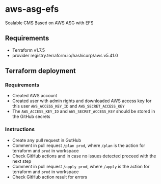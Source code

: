 # aws-asg-efs
Scalable CMS Based on AWS ASG with EFS

## Requirements
- Terraform v1.7.5
- provider registry.terraform.io/hashicorp/aws v5.41.0

## Terraform deployment
### Requirements
- Created AWS account
- Created user with admin rights and downloaded AWS access key for this user `AWS_ACCESS_KEY_ID` and `AWS_SECRET_ACCESS_KEY`
- The `AWS_ACCESS_KEY_ID` and `AWS_SECRET_ACCESS_KEY` should be stored in the GitHub secrets

### Instructions
- Create any pull request in GutHub
- Comment in pull request `/plan prod`, where `/plan` is the action for terraform and `prod` in workspace
- Check GitHub actions and in case no issues detected proceed with the next step
- Comment in pull request `/apply prod`, where `/apply` is the action for terraform and `prod` in workspace
- Check GitHub action result for errors

